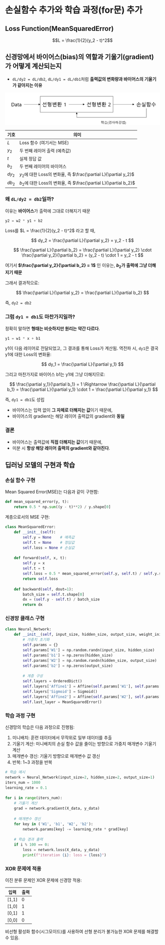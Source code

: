 # 손실함수 추가와 학습 과정(for문) 추가

## Loss Function(MeanSquaredError)
$$L = \frac{1}{2}(y_2 - t)^2$$

## 신경망에서 **바이어스(bias)의 역할**과 **기울기(gradient)** 가 어떻게 계산되는지
- `dL/dy2 = dL/db2`, `dL/dy1 = dL/db1`처럼 **출력값의 변화량과 바이어스의 기울기가 같아지는 이유**

![선형변환 두번](<두개의 선형변환레이어.png>)


| 기호     | 의미                                                       |
| ------ | -------------------------------------------------------- |
| $L$    | Loss 함수 (여기서는 MSE)                                       |
| $y_2$  | 두 번째 레이어 출력 (예측값)                                        |
| $t$    | 실제 정답 값                                                  |
| $b_2$  | 두 번째 레이어의 바이어스                                           |
| $dy_2$ | $y_2$에 대한 Loss의 변화율, 즉 $\frac{\partial L}{\partial y_2}$ |
| $db_2$ | $b_2$에 대한 Loss의 변화율, 즉 $\frac{\partial L}{\partial b_2}$ |

### 왜 `dL/dy2 = db2`일까?
이유는 **바이어스**가 출력에 그대로 더해지기 때문

```python
y2 = w2 * y1 + b2
```

Loss를 $L = \frac{1}{2}(y_2 - t)^2$ 라고 할 때,

$$
dy_2 = \frac{\partial L}{\partial y_2} = y_2 - t
$$

$$
\frac{\partial L}{\partial b_2} = \frac{\partial L}{\partial y_2} \cdot \frac{\partial y_2}{\partial b_2} = (y_2 - t) \cdot 1 = y_2 - t
$$

여기서 **$\frac{\partial y_2}{\partial b_2} = 1$** 인 이유는, **$b_2$가 출력에 그냥 더해지기 때문**

그래서 결과적으로:

$$
\frac{\partial L}{\partial y_2} = \frac{\partial L}{\partial b_2}
$$

즉, `dy2 = db2`


### 그럼 `dy1 = db1`도 마찬가지일까?

정확히 말하면 **형태는 비슷하지만 원리는 약간 다르다**.

```python
y1 = w1 * x + b1
```

y1이 다음 레이어로 전달되었고, 그 결과를 통해 Loss가 계산됨. 역전파 시, `dy1`은 결국 y1에 대한 Loss의 변화율:

$$
dy_1 = \frac{\partial L}{\partial y_1}
$$

그리고 마찬가지로 바이어스 b1는 y1에 그냥 더해지므로:

$$
\frac{\partial y_1}{\partial b_1} = 1
\Rightarrow \frac{\partial L}{\partial b_1} = \frac{\partial L}{\partial y_1} \cdot 1 = \frac{\partial L}{\partial y_1}
$$

즉, `dy1 = db1`도 성립

- 바이어스는 입력 없이 **그 자체로 더해지는 값**이기 때문에,
- 바이어스의 gradient는 해당 레이어 출력값의 gradient와 **동일**


### 결론
* 바이어스는 출력값에 **직접 더해지는 값**이기 때문에,
* 미분 시 **항상 해당 레이어 출력의 gradient와 같아진다**.

## 딥러닝 모델의 구현과 학습
### 손실 함수 구현

Mean Squared Error(MSE)는 다음과 같이 구현함:
```python
def mean_squared_error(y, t):
    return 0.5 * np.sum((y - t)**2) / y.shape[0]
```

계층으로서의 MSE 구현:
```python
class MeanSquaredError:
    def __init__(self):
        self.y = None    # 예측값
        self.t = None    # 정답값
        self.loss = None # 손실값
        
    def forward(self, x, t):
        self.y = x
        self.t = t
        self.loss = 0.5 * mean_squared_error(self.y, self.t) / self.y.shape[0]
        return self.loss
        
    def backward(self, dout=1):
        batch_size = self.t.shape[0]
        dx = (self.y - self.t) / batch_size
        return dx
```

### 신경망 클래스 구현

```python
class Neural_Network:
    def __init__(self, input_size, hidden_size, output_size, weight_init_std=0.01):
        # 가중치 초기화
        self.params = {}
        self.params['W1'] = np.random.randn(input_size, hidden_size)
        self.params['b1'] = np.zeros(hidden_size)
        self.params['W2'] = np.random.randn(hidden_size, output_size)
        self.params['b2'] = np.zeros(output_size)
        
        # 계층 구성
        self.layers = OrderedDict()
        self.layers['Affine1'] = Affine(self.params['W1'], self.params['b1'])
        self.layers['Sigmoid'] = Sigmoid()
        self.layers['Affine2'] = Affine(self.params['W2'], self.params['b2'])
        self.last_layer = MeanSquaredError()
```

### 학습 과정 구현

신경망의 학습은 다음 과정으로 진행됨:

1. 미니배치: 훈련 데이터에서 무작위로 일부 데이터를 추출
2. 기울기 계산: 미니배치의 손실 함수 값을 줄이는 방향으로 가중치 매개변수 기울기 계산
3. 매개변수 갱신: 기울기 방향으로 매개변수 값 갱신
4. 반복: 1~3 과정을 반복

```python
# 학습 예시
network = Neural_Network(input_size=2, hidden_size=2, output_size=1)
iters_num = 1000
learning_rate = 0.1

for i in range(iters_num):
    # 기울기 계산
    grad = network.gradient(X_data, y_data)
    
    # 매개변수 갱신
    for key in ('W1', 'b1', 'W2', 'b2'):
        network.params[key] -= learning_rate * grad[key]
    
    # 학습 경과 출력
    if i % 100 == 0:
        loss = network.loss(X_data, y_data)
        print(f"iteration {i}: loss = {loss}")
```

### XOR 문제에 적용

이진 분류 문제인 XOR 문제에 신경망 적용:

| 입력 | 출력 |
|------|-----|
| [1,1] | 0   |
| [1,0] | 1   |
| [0,1] | 1   |
| [0,0] | 0   |

비선형 활성화 함수(시그모이드)를 사용하여 선형 분리가 불가능한 XOR 문제를 해결할 수 있음.